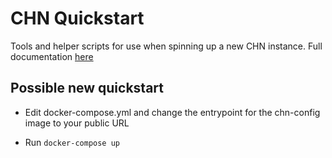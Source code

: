 # CHN Quickstart

Tools and helper scripts for use when spinning up a new CHN instance.  Full
documentation [here](https://communityhoneynetwork.readthedocs.io/en/stable/quickstart/)

## Possible new quickstart

* Edit docker-compose.yml and change the entrypoint for the chn-config image to your public URL

* Run `docker-compose up`
